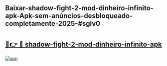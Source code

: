 ## Baixar-shadow-fight-2-mod-dinheiro-infinito-apk-Apk-sem-anúncios-desbloqueado-completamente-2025-#sglv0

# <h2><a href="https://ainizakaria.my?title=shadow-fight-2-mod-dinheiro-infinito-apk&ref=22M">🔗👉 🔴 shadow-fight-2-mod-dinheiro-infinito-apk</a></h2>

[![acn](https://github.com/user-attachments/assets/0f9c940e-d8b0-45ae-aac7-cd30a18b3e1c)](https://ainizakaria.my?title=shadow-fight-2-mod-dinheiro-infinito-apk&ref=22M)

